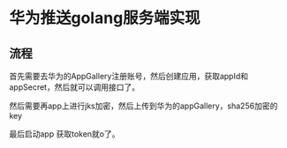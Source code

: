 # 华为推送golang服务端实现

## 流程

首先需要去华为的AppGallery注册账号，然后创建应用，获取appId和appSecret，然后就可以调用接口了。

然后需要再app上进行jks加密，然后上传到华为的appGallery，sha256加密的key

最后启动app 获取token就o了。
